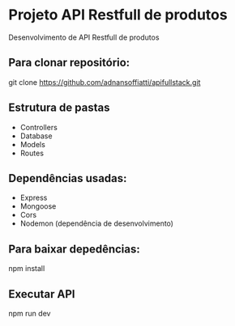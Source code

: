 # Projeto API Restfull de produtos
Desenvolvimento de API Restfull de produtos

## Para clonar repositório:

git clone https://github.com/adnansoffiatti/apifullstack.git

## Estrutura de pastas
-   Controllers
-   Database
-   Models
-   Routes

## Dependências usadas:

-   Express
-   Mongoose
-   Cors
-   Nodemon (dependência de desenvolvimento)

## Para baixar depedências:

npm install

## Executar API
npm run dev
